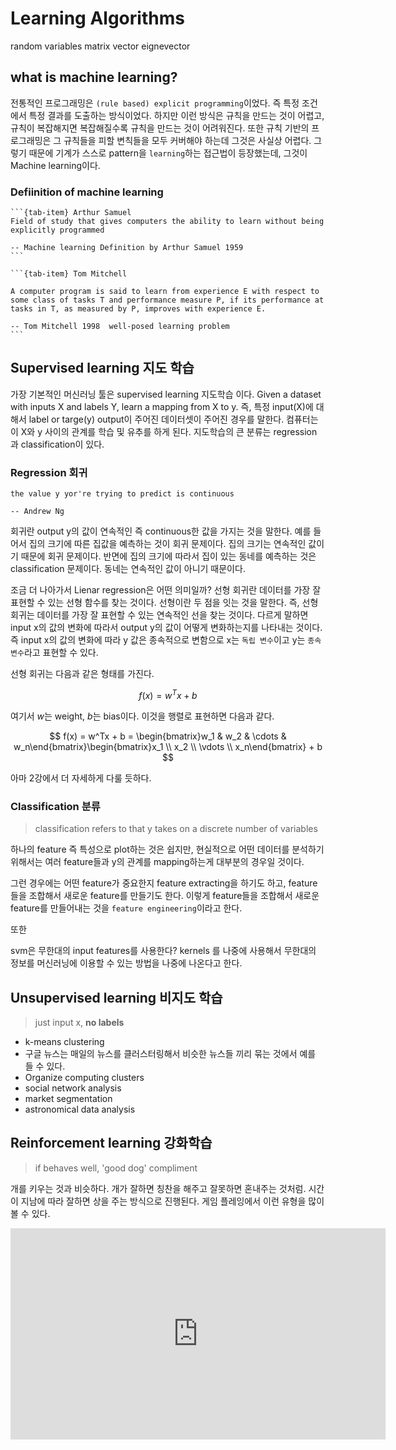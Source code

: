 # Learning Algorithms

random variables
matrix vector eignevector

## what is machine learning?

전통적인 프로그래밍은 `(rule based) explicit programming`이었다. 즉 특정 조건에서 특정 결과를 도출하는 방식이었다. 하지만 이런 방식은 규칙을 만드는 것이 어렵고, 규칙이 복잡해지면 복잡해질수록 규칙을 만드는 것이 어려워진다. 또한 규칙 기반의 프로그래밍은 그 규칙들을 피할 변칙들을 모두 커버해야 하는데 그것은 사실상 어렵다. 그렇기 때문에 기계가 스스로 pattern을 `learning`하는 접근법이 등장했는데, 그것이 Machine learning이다.

### Defiinition of machine learning

````{tab-set}
```{tab-item} Arthur Samuel
Field of study that gives computers the ability to learn without being explicitly programmed

-- Machine learning Definition by Arthur Samuel 1959
```

```{tab-item} Tom Mitchell

A computer program is said to learn from experience E with respect to some class of tasks T and performance measure P, if its performance at tasks in T, as measured by P, improves with experience E.

-- Tom Mitchell 1998  well-posed learning problem
```
````

## Supervised learning 지도 학습

가장 기본적인 머신러닝 툴은 supervised learning 지도학습 이다. Given a dataset with inputs X and labels Y, learn a mapping from X to y. 즉, 특정 input(X)에 대해서 label or targe(y) output이 주어진 데이터셋이 주어진 경우를 말한다. 컴퓨터는 이 X와 y 사이의 관계를 학습 및 유추를 하게 된다. 지도학습의 큰 분류는 regression 과 classification이 있다.

### Regression 회귀

```{epigraph}
the value y yor're trying to predict is continuous

-- Andrew Ng
```

회귀란 output y의 값이 연속적인 즉 continuous한 값을 가지는 것을 말한다. 예를 들어서 집의 크기에 따른 집값을 예측하는 것이 회귀 문제이다. 집의 크기는 연속적인 값이기 때문에 회귀 문제이다. 반면에 집의 크기에 따라서 집이 있는 동네를 예측하는 것은 classification 문제이다. 동네는 연속적인 값이 아니기 때문이다.

조금 더 나아가서 Lienar regression은 어떤 의미일까? 선형 회귀란 데이터를 가장 잘 표현할 수 있는 선형 함수를 찾는 것이다. 선형이란 두 점을 잇는 것을 말한다. 즉, 선형 회귀는 데이터를 가장 잘 표현할 수 있는 연속적인 선을 찾는 것이다. 다르게 말하면 input x의 값의 변화에 따라서 output y의 값이 어떻게 변화하는지를 나타내는 것이다. 즉 input x의 값의 변화에 따라 y 값은 종속적으로 변함으로 x는 `독립 변수`이고 y는 `종속 변수`라고 표현할 수 있다.

선형 회귀는 다음과 같은 형태를 가진다.

$$
f(x) = w^Tx + b
$$

여기서 $w$는 weight, $b$는 bias이다. 이것을 행렬로 표현하면 다음과 같다.

$$
f(x) = w^Tx + b = \begin{bmatrix}w_1 & w_2 & \cdots & w_n\end{bmatrix}\begin{bmatrix}x_1 \\ x_2 \\ \vdots \\ x_n\end{bmatrix} + b
$$

아마 2강에서 더 자세하게 다룰 듯하다.

### Classification 분류

> classification refers to that y takes on a discrete number of variables

하나의 feature 즉 특성으로 plot하는 것은 쉽지만, 현실적으로 어떤 데이터를 분석하기 위해서는 여러 feature들과 y의 관계를 mapping하는게 대부분의 경우일 것이다.

그런 경우에는 어떤 feature가 중요한지 feature extracting을 하기도 하고, feature들을 조합해서 새로운 feature를 만들기도 한다. 이렇게 feature들을 조합해서 새로운 feature를 만들어내는 것을 `feature engineering`이라고 한다.

또한

svm은 무한대의 input features를 사용한다?  kernels 를 나중에 사용해서 무한대의 정보를 머신러닝에 이용할 수 있는 방법을 나중에 나온다고 한다.

## Unsupervised learning 비지도 학습

> just input x, **no labels**

- k-means clustering
- 구글 뉴스는 매일의 뉴스를 클러스터링해서 비슷한 뉴스들 끼리 묶는 것에서 예를 들 수 있다.
- Organize computing clusters
- social network analysis
- market segmentation
- astronomical data analysis

## Reinforcement learning 강화학습

> if behaves well, 'good dog' compliment

개를 키우는 것과 비슷하다. 개가 잘하면 칭찬을 해주고 잘못하면 혼내주는 것처럼. 시간이 지남에 따라 잘하면 상을 주는 방식으로 진행된다. 게임 플레잉에서 이런 유형을 많이 볼 수 있다.

<iframe width="600" height="338" src="https://www.youtube.com/embed/xAXvfVTgqr0" title="Learning to Walk in the Real World in 1 Hour (No Simulator)" frameborder="0" allow="accelerometer; autoplay; clipboard-write; encrypted-media; gyroscope; picture-in-picture; web-share" allowfullscreen></iframe>
